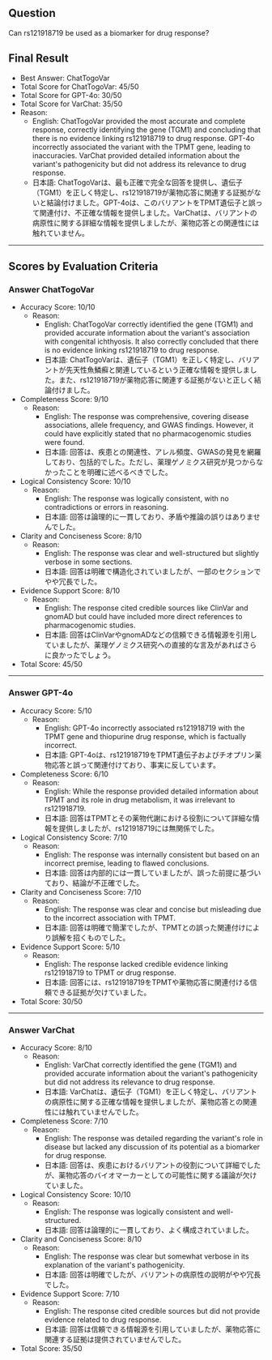 ## Question

Can rs121918719 be used as a biomarker for drug response?

## Final Result

- Best Answer: ChatTogoVar
- Total Score for ChatTogoVar: 45/50
- Total Score for GPT-4o: 30/50
- Total Score for VarChat: 35/50
- Reason:
  - English: ChatTogoVar provided the most accurate and complete response, correctly identifying the gene (TGM1) and concluding that there is no evidence linking rs121918719 to drug response. GPT-4o incorrectly associated the variant with the TPMT gene, leading to inaccuracies. VarChat provided detailed information about the variant's pathogenicity but did not address its relevance to drug response.
  - 日本語: ChatTogoVarは、最も正確で完全な回答を提供し、遺伝子（TGM1）を正しく特定し、rs121918719が薬物応答に関連する証拠がないと結論付けました。GPT-4oは、このバリアントをTPMT遺伝子と誤って関連付け、不正確な情報を提供しました。VarChatは、バリアントの病原性に関する詳細な情報を提供しましたが、薬物応答との関連性には触れていません。

---

## Scores by Evaluation Criteria

### Answer ChatTogoVar
- Accuracy Score: 10/10
  - Reason: 
    - English: ChatTogoVar correctly identified the gene (TGM1) and provided accurate information about the variant's association with congenital ichthyosis. It also correctly concluded that there is no evidence linking rs121918719 to drug response.
    - 日本語: ChatTogoVarは、遺伝子（TGM1）を正しく特定し、バリアントが先天性魚鱗癬と関連しているという正確な情報を提供しました。また、rs121918719が薬物応答に関連する証拠がないと正しく結論付けました。
- Completeness Score: 9/10
  - Reason: 
    - English: The response was comprehensive, covering disease associations, allele frequency, and GWAS findings. However, it could have explicitly stated that no pharmacogenomic studies were found.
    - 日本語: 回答は、疾患との関連性、アレル頻度、GWASの発見を網羅しており、包括的でした。ただし、薬理ゲノミクス研究が見つからなかったことを明確に述べるべきでした。
- Logical Consistency Score: 10/10
  - Reason: 
    - English: The response was logically consistent, with no contradictions or errors in reasoning.
    - 日本語: 回答は論理的に一貫しており、矛盾や推論の誤りはありませんでした。
- Clarity and Conciseness Score: 8/10
  - Reason: 
    - English: The response was clear and well-structured but slightly verbose in some sections.
    - 日本語: 回答は明確で構造化されていましたが、一部のセクションでやや冗長でした。
- Evidence Support Score: 8/10
  - Reason: 
    - English: The response cited credible sources like ClinVar and gnomAD but could have included more direct references to pharmacogenomic studies.
    - 日本語: 回答はClinVarやgnomADなどの信頼できる情報源を引用していましたが、薬理ゲノミクス研究への直接的な言及があればさらに良かったでしょう。
- Total Score: 45/50

---

### Answer GPT-4o
- Accuracy Score: 5/10
  - Reason: 
    - English: GPT-4o incorrectly associated rs121918719 with the TPMT gene and thiopurine drug response, which is factually incorrect.
    - 日本語: GPT-4oは、rs121918719をTPMT遺伝子およびチオプリン薬物応答と誤って関連付けており、事実に反しています。
- Completeness Score: 6/10
  - Reason: 
    - English: While the response provided detailed information about TPMT and its role in drug metabolism, it was irrelevant to rs121918719.
    - 日本語: 回答はTPMTとその薬物代謝における役割について詳細な情報を提供しましたが、rs121918719には無関係でした。
- Logical Consistency Score: 7/10
  - Reason: 
    - English: The response was internally consistent but based on an incorrect premise, leading to flawed conclusions.
    - 日本語: 回答は内部的には一貫していましたが、誤った前提に基づいており、結論が不正確でした。
- Clarity and Conciseness Score: 7/10
  - Reason: 
    - English: The response was clear and concise but misleading due to the incorrect association with TPMT.
    - 日本語: 回答は明確で簡潔でしたが、TPMTとの誤った関連付けにより誤解を招くものでした。
- Evidence Support Score: 5/10
  - Reason: 
    - English: The response lacked credible evidence linking rs121918719 to TPMT or drug response.
    - 日本語: 回答には、rs121918719をTPMTや薬物応答に関連付ける信頼できる証拠が欠けていました。
- Total Score: 30/50

---

### Answer VarChat
- Accuracy Score: 8/10
  - Reason: 
    - English: VarChat correctly identified the gene (TGM1) and provided accurate information about the variant's pathogenicity but did not address its relevance to drug response.
    - 日本語: VarChatは、遺伝子（TGM1）を正しく特定し、バリアントの病原性に関する正確な情報を提供しましたが、薬物応答との関連性には触れていませんでした。
- Completeness Score: 7/10
  - Reason: 
    - English: The response was detailed regarding the variant's role in disease but lacked any discussion of its potential as a biomarker for drug response.
    - 日本語: 回答は、疾患におけるバリアントの役割について詳細でしたが、薬物応答のバイオマーカーとしての可能性に関する議論が欠けていました。
- Logical Consistency Score: 10/10
  - Reason: 
    - English: The response was logically consistent and well-structured.
    - 日本語: 回答は論理的に一貫しており、よく構成されていました。
- Clarity and Conciseness Score: 8/10
  - Reason: 
    - English: The response was clear but somewhat verbose in its explanation of the variant's pathogenicity.
    - 日本語: 回答は明確でしたが、バリアントの病原性の説明がやや冗長でした。
- Evidence Support Score: 7/10
  - Reason: 
    - English: The response cited credible sources but did not provide evidence related to drug response.
    - 日本語: 回答は信頼できる情報源を引用していましたが、薬物応答に関連する証拠は提供されていませんでした。
- Total Score: 35/50